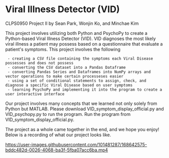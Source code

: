 # Viral Illness Detector (VID)

CLPS0950 Project II by Sean Park, Wonjin Ko, and Minchae Kim

This project involves utilizing both Python and PsychoPy to create a Python-based Viral Illness Detector (VID). VID diagnoses the most likely viral illness a patient may possess based on a questionnaire that evaluate a patient's symptoms. This project involves the following

     - creating a CSV file containing the symptoms each Viral Disease possesses and does not possess
     - converting the CSV dataset into a Pandas Dataframe 
     - converting Pandas Series and Dataframes into NumPy arrays and vector operations to make certain processeses easier 
     - using a set of conditional statements to assign, check, and diagnose a specific Viral Disease based on user symptoms
     - learning PsychoPy and implementing it into the program to create a user interactive interface 
     
Our project involves many concepts that we learned not only solely from Python but MATLAB. Please download VID_symptom_display_official.py and VID_psychopy.py to run the program. Run the program from VID_symptom_display_official.py.

The project as a whole came together in the end, and we hope you enjoy! Below is a recording of what our project looks like.

https://user-images.githubusercontent.com/101481287/168642575-bddc482d-0026-4068-ba3f-5fba07acc6ba.mp4


